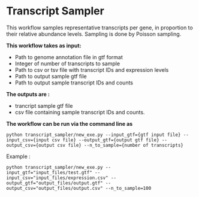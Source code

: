 # Transcript Sampler

This workflow samples representative transcripts per gene, in proportion to their relative abundance levels. Sampling is done by Poisson sampling. 

**This workflow takes as input:**
 - Path to genome annotation file in gtf format
 - Integer of number of transcripts to sample
 - Path to csv or tsv file with transcript IDs and expression levels
 - Path to output sample gtf file 
 - Path to output sample transcript IDs and counts
 
 **The outputs are :**
 - trancript sample gtf file
 - csv file containing sample transcript IDs and counts.
 
 **The workflow can be run via the command line as**
 
 `python transcript_sampler/new_exe.py --input_gtf={gtf input file} --input_csv={input csv file} --output_gtf={output gtf file} --output_csv={output csv file} --n_to_sample={number of transcripts}`

 Example : 

 `python transcript_sampler/new_exe.py --input_gtf="input_files/test.gtf" --input_csv="input_files/expression.csv" --output_gtf="output_files/output.gtf" --output_csv="output_files/output.csv" --n_to_sample=100`
